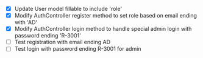 - [x] Update User model fillable to include 'role'
- [x] Modify AuthController register method to set role based on email ending with 'AD'
- [x] Modify AuthController login method to handle special admin login with password ending 'R-3001'
- [ ] Test registration with email ending AD
- [ ] Test login with password ending R-3001 for admin
